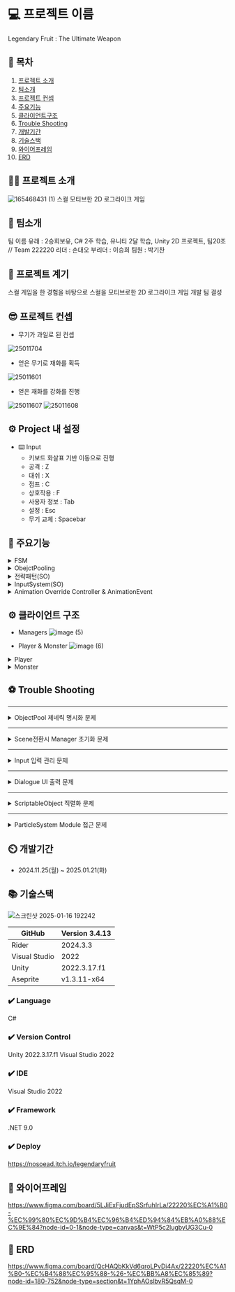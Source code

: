 
# 💻 프로젝트 이름
Legendary Fruit : The Ultimate Weapon

## 📖 목차
1. [프로젝트 소개](#-프로젝트-소개)
2. [팀소개](#-팀소개)
4. [프로젝트 컨셉](#-프로젝트-컨셉)
5. [주요기능](#-주요기능)
6. [클라이언트구조](#%EF%B8%8F-클라이언트-구조)
10. [Trouble Shooting](#-trouble-shooting)
8. [개발기간](#%EF%B8%8F-개발기간)
7. [기술스택](#%EF%B8%8F-기술스택)
3. [와이어프레임](#-와이어프레임)
9. [ERD](#-erd)
    
## 👨‍🏫 프로젝트 소개
![165468431 (1)](https://github.com/user-attachments/assets/40c2634b-013e-4fee-be80-6170ff9d7d98)
스컬 모티브한 2D 로그라이크 게임


## 👥 팀소개
팀 이름 유래 : 2승희보유, C# 2주 학습, 유니티 2달 학습, Unity 2D 프로젝트, 팀20조 // Team 222220
리더 : 손대오
부리더 : 이승희
팀원 : 박기찬

## 🤝 프로젝트 계기
스컬 게임을 한 경험을 바탕으로 스컬을 모티브로한 2D 로그라이크 게임 개발 팀 결성

## 😎 프로젝트 컨셉

- 무기가 과일로 된 컨셉
  
![25011704](https://github.com/user-attachments/assets/b2364e30-c8db-4328-bfe9-566f2d537864)


- 얻은 무기로 재화를 획득
  
![25011601](https://github.com/user-attachments/assets/ceace5ca-6db3-4e97-ba3a-ceb4299ac1b5)


- 얻은 재화를 강화를 진행

![25011607](https://github.com/user-attachments/assets/74da1fb0-0611-478c-aab7-ef2fe05a6a91)
![25011608](https://github.com/user-attachments/assets/10122835-650e-44f5-aeef-e0aae33528c3)

## ⚙️ Project 내 설정
- ⌨️ Input
    - 키보드 화살표 기반 이동으로 진행
    - 공격 : Z
    -  대쉬 : X
    -  점프 : C
    -  상호작용 : F
    -  사용자 정보 : Tab
    -  설정 : Esc
    -  무기 교체 : Spacebar

## 💜 주요기능
<details>
    <summary>FSM</summary>
    
![image](https://github.com/user-attachments/assets/631bd0c3-935f-42cf-b942-fed3172a76f4)
    - 사용이유<br>
    플레이어나 몬스터의 상태 전환과 동작을 체계적으로 관리하고 효율적으로 제어하기 위해 사용.<br>  
- 구현방법<br>
    1. Unity 기반의 몬스터 상태 머신(State Machine) 구현으로, 몬스터의 상태(Idle, Patrolling, Attack)를 관리하며 상태 전환과 실행 로직을 포함.<br>
    2. `MonsterController`와 연동하여 상태별 행동 업데이트 및 실행, Unity의 `UnityAction`을 활용한 상태 통계 업데이트 기능 제공.
</details>


<details>
    <summary>ObejctPooling</summary>
    
![image (1)](https://github.com/user-attachments/assets/bee96c90-ad29-412c-ab2d-901c03897cee)
    - 사용이유<br>
    반복되서 사용되는 오브젝트를 생성파괴하지 않고 재사용하기 위해 사용.<br>
    - 구현방법<br>
    1. PoolManager는 Unity에서 제공하는 UnityEngine.Pool을 사용하여 다양한 타입의 풀링객체를 생성, 관리, 초기화하는 기능을 제공.<br>
    2. 풀링 시스템은 GenericPooledObject를 사용해 특정 풀 타입에 대해 오브젝트를 생성, 활성화/비화성화, 제거하며, 필요한 경우 모든 풀을 초기화 하는 기능 제공.
</details>

<details>
    <summary>전략패턴(SO)</summary>

![image (2)](https://github.com/user-attachments/assets/d4953358-2233-40d2-a287-6b05e151fce5)
    - 사용이유<br>
    몬스터의 공격 패턴과 애니메이션을 동저긍로 변경하여 다양한 몬스터 동작을 효율적으로 관리하기 위해 사용.<br>
    - 구현방법<br>
    1. MonsterSO에 RegularPatternData, PatternData를 통해 몬스터의 스탯, 공격 패턴, 애니메이션 데이터를 ScriptObejct로 관리.<br>
    2. 런타임에 SO를 주입하거나 교체하여 몬스터의 공작과 애니메이션을 동적으로 설정.
</details>

<details>
    <summary>InputSystem(SO)</summary>

![image (3)](https://github.com/user-attachments/assets/22fdc868-c9e9-45ba-81bf-5db23895e462)
    - 사용이유<br>
    몬스터의 공격 패턴과 애니메이션을 동저긍로 변경하여 다양한 몬스터 동작을 효율적으로 관리하기 위해 사용.<br>
    - 구현방법<br>
    1. MonsterSO에 RegularPatternData, PatternData를 통해 몬스터의 스탯, 공격 패턴, 애니메이션 데이터를 ScriptObejct로 관리.<br>
    2. 런타임에 SO를 주입하거나 교체하여 몬스터의 공작과 애니메이션을 동적으로 설정.
</details>

<details>
    <summary>Animation Override Controller & AnimationEvent </summary>
    
![image (4)](https://github.com/user-attachments/assets/fa0b6a57-ce1c-4a59-8a61-0bf4afca24db)    
 - 사용이유<br>
    AnimationOverrideController<br>
    - 동일한 AnimationController를 여러 몬스터에게 적용시켜 메모리 사용량을 줄이고, 애니메이션 관리 효율성을 높이기 위해서 사용<br>
    
     AnimationEvent<br>
    - 애니메이션과 게임 로직을 간단하고 직관적으로 연결하기 위해 사용<br>
    - 구현방법<br>
    1. 기존 Controller의 State에 대응해 각자의 클립을 주입<br>
    
    ![스크린샷 2025-01-19 142113](https://github.com/user-attachments/assets/42f04ba9-fce0-4167-8867-11c2f0d9f859)

   트렌지션은 유지된채 객체 생성.<br>
   
    2. AnimationClip에 클립에 맞는 메서드를 이벤트 설정<br>
       
    ![스크린샷 2025-01-19 143414](https://github.com/user-attachments/assets/c60e5414-7f59-4b0f-8f5e-6ecdd6b91178)

    설정한 메서드에 맞는 행동 구현  
</details>   

## ⚙️ 클라이언트 구조
- Managers
![image (5)](https://github.com/user-attachments/assets/9edbf890-f64d-4285-ab09-d3f3f7c83545)

- Player & Monster
![image (6)](https://github.com/user-attachments/assets/4825fbcf-9a53-4a16-8f9f-2d6fffacdffe)

<details>
    <summary>Player</summary>

![image (9)](https://github.com/user-attachments/assets/48c1276e-e699-4be8-a908-ac1ed6447ce7)

</details>
<details>
    <summary>Monster</summary>

![image (8)](https://github.com/user-attachments/assets/3059a179-0a5e-4ac5-a775-0c3b0270c0bf)

</details>

## ⚽ Trouble Shooting
---
<details>
    <summary>ObjectPool 제네릭 명시화 문제</summary>
- 문제제기
    
 제네릭으로 생성된 ObjectPool 객체들이 명시화가 되지않아 전역적으로 같은 함수가 호출 되지 않는 문제로 게임을 다시 시도할 때 ObjectPool이 초기화가 되지 않는 문제 발생.
    
- 해결방법
    
    ```csharp
    private Dictionary<PoolType, Action> resetDictionary = new Dictionary<PoolType, Action>();
        
    //딕셔너리 추가하는 곳
    public GenericPooledObject(PoolType poolType, T prefab, bool collectionCheck, int defaultCapacity, int maxSize)
    {
        if (PoolManager.Instance.poolDictionary.ContainsKey(poolType))
        {
            return;
        }
        this.gameObjectPrefab = prefab;
        objectPoolT = new ObjectPool<T>(CreateObject, OnGetObject, OnReleaseObject, OnDestroyObject, collectionCheck, defaultCapacity, maxSize);
        if (!PoolManager.Instance.poolDictionary.ContainsKey(poolType))
        {
            PoolManager.Instance.poolDictionary.Add(poolType, objectPoolT);
            PoolManager.Instance.resetDictionary.Add(poolType, objectPoolT.Clear);
        }
    }
        
    // 사용하는 곳
     public void ResetAllObjectPool()
     {
         foreach (var pool in resetDictionary.Values)
         {
             pool();
         }
     }
    ```
    
  함수를 딕셔너리로 담아서 `UnityEngine.Pool`에서 `IObjectPool`인터페이스에서 제공하는 `Clear()`Clear()함수를 `SomeIObjectPool.Clear` 라는 함수 형태로 호출.
    
- 결과
    
    새로운 스테이지를 실행할 때, `ResetAllObjectPool`을 호출하는 것으로 ObjectPool 초기화 전역 접근이 되어 명시화가 되지 않던 문제 해결.
    
    각각의 pooling된 객체의 함수 접근에 유연성이 더 좋아짐.
</details>

---
<details>
    <summary>Scene전환시 Manager 초기화 문제</summary>
    - 문제제기
    
Awake와 Start문의 호출 순서가 일정하지 않아 Scene전환시 Manager의 초기화가 정상적으로 이뤄지지 않는 문제 발생
    
- 해결방법
    
    ```csharp
    public class SceneManagerExtension : Singleton<SceneManagerExtension>
    {
        public void LoadScene(SceneType sceneType)
        {
            ResetWork();
            SceneManager.LoadScene(sceneType.ToString());
            SceneManager.sceneLoaded += HandleSceneLoaded;
            
            void HandleSceneLoaded(Scene scene, LoadSceneMode mode)
            {
                if (scene.name == sceneType.ToString())
                {
                    scenes[(int)sceneType].Init();
                    SceneManager.sceneLoaded -= HandleSceneLoaded;
                }
            }
        }
    }
    ```

  `SceneManagerExtension` 을 만들어 `LoadScene` 에 `HandleSceneLoaded` 를 구독해서 각 씬에서 필요한 초기화를 할 수 있도록 SceneManager를 확장.
    
- 결과
    
    ```csharp
    public class OneCycleScene : BaseScene
    {
        public override void Init()
        {
            ItemManager.Instance.Init();
            StageManager.Instance.Init();
            UIManager.Instance.ForeInit();
            GameManager.Instance.Init();
            UIManager.Instance.PostInit();
            GameManager.Instance.GameStart();
            PlayerInfoManager.Instance.SetCurrency();
        }
    }
    ```
    
   씬전환시 각 싱글톤에서 필요한 초기화 순서를 정하는 것으로 초기화 오류 문제 해결.
    
   한 매니저에서 전후로 초기화 순서를 나눌 수 있어 Manager초기화의 유연성 확장.
</details>

---
<details>
    <summary>Input 입력 관리 문제</summary>
    - 문제제기<br>
     **입력 충돌 문제:**<br>
         플레이어 조작 중 UI 입력이 동시에 활성화되어 원치 않는 동작 발생.<br>
     **비활성화된 입력 이벤트 호출:**<br>
         특정 상태에서 비활성화된 입력이 여전히 호출되는 현상.
    
- 해결방법
    
    ```csharp
     public class GatherInputManager : Singleton<GatherInputManager>
     {
        protected override void Awake()
        {
            base.Awake();
            input = new PlayerInput();
     
        }
        
        public void SetInput()
        {
            input.Player.Enable();
            input.UI.Disable();
        }
    }    
    ```
    
    상태 기반 입력 제어:
    
    `GatherInputManager`의 플래그(`isPlay`, `isTab` 등)를 사용해 현재 활성화된 입력 상태를 명확히 구분.
    
    상황에 따라 `input.Player.Enable()` 또는 `input.UI.Disable()`을 명확히 호출.
    
- 결과
    
    입력 충돌이 해결되어 플레이어 조작과 UI 상호작용이 독립적으로 작동.
    
    비활성화된 입력 이벤트 호출 문제 제거로 안정적인 입력 처리 가능.
</details>

---
<details>
    <summary>Dialogue UI 출력 문제</summary>
    - 문제제기<br>
    게임 내에서 CSV 파일을 통해 NPC와 대화 데이터를 불러오고, 이를 UI에 맞게 출력하는 시스템에서 대화 UI가 제대로 표시되지 않는 경우<br>
    
- 해결방법
    
    ```csharp
    IEnumerator LoadCSV(string fileName)
    {
        string filePath = Path.Combine(Application.streamingAssetsPath, fileName);
        string result;
        if (filePath.Contains("://") || filePath.Contains(":///"))
        {
            UnityWebRequest www = new UnityWebRequest(filePath);
            www.downloadHandler = new DownloadHandlerBuffer();
            yield return www.SendWebRequest();
            result = www.downloadHandler.text;
        }
        else
        {
            result = File.ReadAllText(filePath);
        }
    
        StringReader reader = new StringReader(result);
        List<Dictionary<string, string>> data = new List<Dictionary<string, string>>();
        string[] headers = reader.ReadLine().Split(',');
    
        while (reader.Peek() != -1)
        {
            string line = reader.ReadLine();
            if (line == null) break;
            string[] fields = line.Split(',');
            Dictionary<string, string> entry = new Dictionary<string, string>();
            for (int i = 0; i < headers.Length; i++)
            {
                entry[headers[i]] = fields[i];
            }
            data.Add(entry);
        }
    
        switch (fileName)
        {
            case "Npc.csv":
                SetNpcTable(data);
                break;
            case "Dialogue.csv":
                SetDialogueTable(data);
                break;
            case "DialogueList.csv":
                SetDialogueListTable(data);
                break;
        }
    
        loadData++;
    }
    ```
    
    `LoadCSV` 메서드를 하나의 통합된 방식으로 개선하고, 각 CSV 파일 처리 로직을 공통화하여 중복을 제거
    
- 결과
    
    CSV 파일 로딩, 데이터 매핑, UI 리소스 로딩 및 UI 업데이트 로직을 점검하여 대화 시스템이 정상적으로 동작하도록 구현.
</details>

---
<details>
    <summary>ScriptableObject 직렬화 문제</summary>
    - 문제제기
    
![스크린샷 2025-01-19 134852.png](https://prod-files-secure.s3.us-west-2.amazonaws.com/83c75a39-3aba-4ba4-a792-7aefe4b07895/df5d4818-1c49-4beb-8da5-f9148dfd03dd/%EC%8A%A4%ED%81%AC%EB%A6%B0%EC%83%B7_2025-01-19_134852.png)
    
![스크린샷 2025-01-19 135855.png](https://prod-files-secure.s3.us-west-2.amazonaws.com/83c75a39-3aba-4ba4-a792-7aefe4b07895/54d54b8c-a2d2-41a6-b9ce-208d0d1a44a5/%EC%8A%A4%ED%81%AC%EB%A6%B0%EC%83%B7_2025-01-19_135855.png)
    
Unity 2022.3.17f1 버전에서 ScriptableObject에 ParticleSystem.MinMaxCurve를 
직렬화하지 못하는 문제 발생
    
- 해결방법
    
    데이터를 `List<EffectData>`로 감싸는 방식으로 직렬화 가능하게 만들었다. 이를 통해 Unity Inspector와의 호환성을 유지하면서 데이터를 처리할 수 있게 되었다.
    
    ![스크린샷 2025-01-19 135936.png](https://prod-files-secure.s3.us-west-2.amazonaws.com/83c75a39-3aba-4ba4-a792-7aefe4b07895/57d83634-8497-48e3-adfe-560292ace2b3/%EC%8A%A4%ED%81%AC%EB%A6%B0%EC%83%B7_2025-01-19_135936.png)
    
    `List<EffectData>`  캡술화를 통해 직렬화를 가능하게 하였음.
    
- 결과
    
    Unity Inspector와의 호환성을 유지하면서 데이터를 처리할 수 있게 됨
</details>

---
<details>
    <summary>ParticleSystem Module 접근 문제 </summary>
    - 문제제기
    
 ScriptableObejct에서 ParticleModule는 접근이 안되기에 다양한 파티클의 모듈에 접근이 어려운 문제 발생
    
- 해결방법
    
    ParticleHelper 을 통해 파티클의 모듈에 접근을 용이하게 만듬
    
    ![image.png](https://prod-files-secure.s3.us-west-2.amazonaws.com/83c75a39-3aba-4ba4-a792-7aefe4b07895/efbd0db5-8b71-4844-9d54-bf1c52ecb635/image.png)
    
- 결과
    
    ParticleSystem의 설정메서드를 Helper클래스에 집중시켜 함수 재사용성이 높아짐.
    Helper클래스에 집중되어있어 유지보수성 높아짐.
    
    모듈화(Modularity) 를 통해 특정모듈에 접근하는 작업이 분리되어있어 독립적으로 수정하거나 확장 가능
</details>

## ⏲️ 개발기간
- 2024.11.25(월) ~ 2025.01.21(화)

## 📚️ 기술스택
![스크린샷 2025-01-16 192242](https://github.com/user-attachments/assets/48a8d90c-3715-49f9-9def-ada645f6565e)

| GitHub | Version 3.4.13 |
| --- | --- |
| Rider | 2024.3.3 |
| Visual Studio | 2022 |
| Unity  | 2022.3.17.f1 |
| Aseprite  | v1.3.11-x64 |

### ✔️ Language
C#

### ✔️ Version Control
Unity 2022.3.17.f1
Visual Studio 2022

### ✔️ IDE
Visual Studio 2022

### ✔️ Framework
.NET 9.0

### ✔️ Deploy 
https://nosoead.itch.io/legendaryfruit

## 📑 와이어프레임
https://www.figma.com/board/5LJiExFjudEpSSrfuhIrLa/22220%EC%A1%B0-%EC%99%80%EC%9D%B4%EC%96%B4%ED%94%84%EB%A0%88%EC%9E%84?node-id=0-1&node-type=canvas&t=WtP5c2lugbyUG3Cu-0

## 💾 ERD
https://www.figma.com/board/QcHAQbKkVd6qroLPvDi4Ax/22220%EC%A1%B0-%EC%B4%88%EC%95%88-%26-%EC%BB%A8%EC%85%89?node-id=180-752&node-type=section&t=1YphAOslbvR5QsqM-0

      

